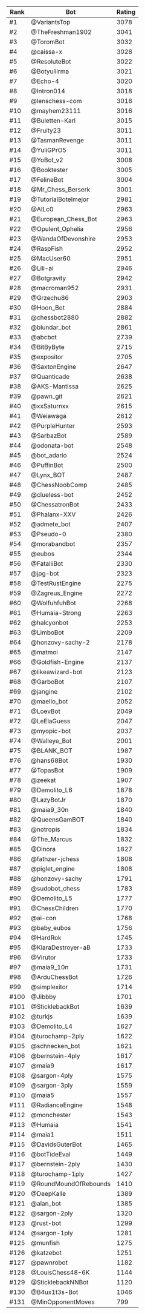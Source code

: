 Rank|Bot|Rating
---|---|---
#1|@VariantsTop|3078
#2|@TheFreshman1902|3041
#3|@ToromBot|3032
#4|@caissa-x|3028
#5|@ResoluteBot|3022
#6|@Botyuliirma|3021
#7|@Echo-4|3020
#8|@Intron014|3018
#9|@lenschess-com|3018
#10|@mayhem23111|3016
#11|@Buletten-Karl|3015
#12|@Fruity23|3011
#13|@TasmanRevenge|3011
#14|@YuliGPrO5|3011
#15|@YoBot_v2|3008
#16|@Booktester|3005
#17|@FelineBot|3004
#18|@Mr_Chess_Berserk|3001
#19|@TutorialBotelmejor|2981
#20|@AILc0|2963
#21|@European_Chess_Bot|2963
#22|@Opulent_Ophelia|2956
#23|@WandaOfDevonshire|2953
#24|@RaspFish|2952
#25|@MacUser60|2951
#26|@Lili-ai|2946
#27|@Botgravity|2942
#28|@macroman952|2931
#29|@Grzechu86|2903
#30|@Hoon_Bot|2884
#31|@chessbot2880|2882
#32|@blundar_bot|2861
#33|@abcbot|2739
#34|@BitByByte|2715
#35|@expositor|2705
#36|@SaxtonEngine|2647
#37|@Quanticade|2638
#38|@AKS-Mantissa|2625
#39|@pawn_git|2621
#40|@xxSaturnxx|2615
#41|@Weiawaga|2612
#42|@PurpleHunter|2593
#43|@SarbazBot|2589
#44|@odonata-bot|2548
#45|@bot_adario|2524
#46|@PuffinBot|2500
#47|@Lynx_BOT|2487
#48|@ChessNoobComp|2485
#49|@clueless-bot|2452
#50|@ChessatronBot|2433
#51|@Phalanx-XXV|2426
#52|@admete_bot|2407
#53|@Pseudo-0|2380
#54|@morabandbot|2357
#55|@eubos|2344
#56|@FataliiBot|2330
#57|@jpg-bot|2323
#58|@TestRustEngine|2275
#59|@Zagreus_Engine|2272
#60|@WolfuhfuhBot|2268
#61|@Humaia-Strong|2263
#62|@halcyonbot|2253
#63|@LimboBot|2209
#64|@honzovy-sachy-2|2178
#65|@matmoi|2147
#66|@Goldfish-Engine|2137
#67|@likeawizard-bot|2123
#68|@GarboBot|2107
#69|@jangine|2102
#70|@maello_bot|2052
#71|@LoevBot|2049
#72|@LeElaGuess|2047
#73|@myopic-bot|2037
#74|@Walleye_Bot|2001
#75|@BLANK_BOT|1987
#76|@hans68Bot|1930
#77|@TopasBot|1909
#78|@zeekat|1907
#79|@Demolito_L6|1878
#80|@LazyBotJr|1870
#81|@maia9_30n|1840
#82|@QueensGamBOT|1840
#83|@notropis|1834
#84|@The_Marcus|1832
#85|@Dinora|1827
#86|@fathzer-jchess|1808
#87|@piglet_engine|1808
#88|@honzovy-sachy|1791
#89|@sudobot_chess|1783
#90|@Demolito_L5|1777
#91|@ChessChildren|1770
#92|@ai-con|1768
#93|@baby_eubos|1756
#94|@HardRok|1745
#95|@KlaraDestroyer-aB|1733
#96|@Virutor|1733
#97|@maia9_10n|1731
#98|@ArduChessBot|1726
#99|@simplexitor|1714
#100|@Jibbby|1701
#101|@SticklebackBot|1639
#102|@turkjs|1639
#103|@Demolito_L4|1627
#104|@turochamp-2ply|1622
#105|@schnecken_bot|1621
#106|@bernstein-4ply|1617
#107|@maia9|1617
#108|@sargon-4ply|1575
#109|@sargon-3ply|1559
#110|@maia5|1557
#111|@RadianceEngine|1548
#112|@monchester|1543
#113|@Humaia|1541
#114|@maia1|1511
#115|@DavidsGuterBot|1465
#116|@botTideEval|1449
#117|@bernstein-2ply|1430
#118|@turochamp-1ply|1427
#119|@RoundMoundOfRebounds|1410
#120|@DeepKalle|1389
#121|@alan_bot|1385
#122|@sargon-2ply|1320
#123|@rust-bot|1299
#124|@sargon-1ply|1281
#125|@munfish|1275
#126|@katzebot|1251
#127|@pawnrobot|1182
#128|@LouisChess48-6K|1144
#129|@SticklebackNNBot|1120
#130|@B4ux1t3s-Bot|1046
#131|@MinOpponentMoves|799
